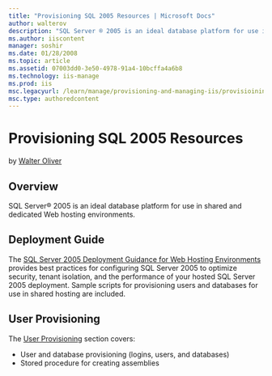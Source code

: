 ```yaml
---
title: "Provisioning SQL 2005 Resources | Microsoft Docs"
author: walterov
description: "SQL Server ® 2005 is an ideal database platform for use in shared and dedicated Web hosting environments. Deployment Guide The SQL Server 2005 Deployment Gui..."
ms.author: iiscontent
manager: soshir
ms.date: 01/28/2008
ms.topic: article
ms.assetid: 07003dd0-3e50-4978-91a4-10bcffa4a6b8
ms.technology: iis-manage
ms.prod: iis
msc.legacyurl: /learn/manage/provisioning-and-managing-iis/provisioining-sql-2005-resources
msc.type: authoredcontent
---
```

Provisioning SQL 2005 Resources
====================
by [Walter Oliver](https://github.com/walterov)

## Overview

SQL Server® 2005 is an ideal database platform for use in shared and dedicated Web hosting environments.

## Deployment Guide

The [SQL Server 2005 Deployment Guidance for Web Hosting Environments](https://www.microsoft.com/technet/prodtechnol/sql/bestpractice/sql2005dgwhe.mspx "SQL 2005 Guide") provides best practices for configuring SQL Server 2005 to optimize security, tenant isolation, and the performance of your hosted SQL Server 2005 deployment. Sample scripts for provisioning users and databases for use in shared hosting are included.

## User Provisioning

The [User Provisioning](https://www.microsoft.com/technet/prodtechnol/sql/bestpractice/sql2005dgwhe.mspx#EBBAC) section covers:

- User and database provisioning (logins, users, and databases)
- Stored procedure for creating assemblies